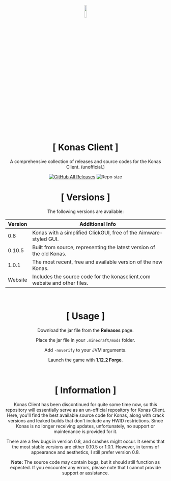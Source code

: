 <div align="center">
    <img src ="https://i.imgur.com/QiDjFLC.png" width="10%" height="10%"/>

# [ Konas Client ]
A comprehensive collection of releases and source codes for the Konas Client. (unofficial.)

[![GitHub All Releases](https://img.shields.io/github/downloads/Eralp232/KonasClient/total?style=for-the-badge)](https://github.com/Eralp232/KonasClient/releases)
![Repo size](https://img.shields.io/github/repo-size/Eralp232/KonasClient?style=for-the-badge)
<br/>
# [ Versions ]
The following versions are available:

| Version    | Additional Info |
| -------- | ------- |
|0.8|Konas with a simplified ClickGUI, free of the Aimware-styled GUI. |
|0.10.5|Built from source, representing the latest version of the old Konas. |
|1.0.1|The most recent, free and available version of the new Konas.  |
|Website|Includes the source code for the konasclient.com website and other files. |

<br/>

# [ Usage ]

Download the jar file from the **Releases** page.
   
Place the jar file in your `.minecraft/mods` folder.
   
Add `-noverify` to your JVM arguments.
 
Launch the game with **1.12.2 Forge**.

<br/>

# [ Information ]
Konas Client has been discontinued for quite some time now, so this repository will essentially serve as an un-official repository for Konas Client. Here, you'll find the best available source code for Konas, along with crack versions and leaked builds that don't include any HWID restrictions. Since Konas is no longer receiving updates, unfortunately, no support or maintenance is provided for it.

There are a few bugs in version 0.8, and crashes might occur. It seems that the most stable versions are either 0.10.5 or 1.0.1. However, in terms of appearance and aesthetics, I still prefer version 0.8.

**Note:** The source code may contain bugs, but it should still function as expected. If you encounter any errors, please note that I cannot provide support or assistance.

<br/>

</div>
